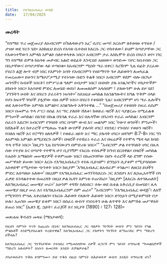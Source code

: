 ```yaml
---
title:  የእግዚአብሔር ወዳጅ
date:   17/04/2025
---
```


### መረዳት


 
“የሰማይ ጥሪ መጀመሪያ ለአብርሃም በ‘ከለዳውያን ኡር’ ሲኖር መጣ፤ እርሱም ለትዕዛዙ ተገዝቶ / ታዝዞ ወደ ሃራን ሄደ። እስከዚህ ድረስ የአባቱ ቤተሰብ ከእርሱ ጋር ተከተለው፤ ይህም ከጣዖታቸው ጋር የእውነተኛውን አምላክ አምልኮ ስለተቀላቀሉ ነበር። አብርሃም ታራ እስኪሞት ድረስ በሃራን ቆየ። ነገር ግን የሰማይ ድምፅ ከአባቱ መቃብር አልፎ ወደፊት እንዲሄድ አዘዘው። ወንድሙ ናሆር ከቤተሰቡ ጋር በቤታቸውና በጣዖታቸው ላይ ተጣበቁ። ከአብርሃም ሚስት ሣራ በቀር፣ ከረዥም ጊዜ በፊት ያረፈው የሃራን ልጅ ሎጥ ብቻ ነበር የእምነት አባት የአብርሃምን የሀይማኖት ጉዞ ሕይወትን ለመካፈል የመረጠው። ይሁንና ከሜሶፖታሚያ የተነሳው ቡድን ትልቅ ነበር። አብርሃም ቀደም ብሎ በርካታ መንጎችና ከብቶች ነበሩት፤ የምሥራቁ ዓለም ሀብታም ነበር፤ በብዛት ያሉ አገልጋዮችና ተከታዮችም ይከቡት ነበር። ከአባቶቹ ምድር ለመሄድ ወሰነ፤ ለመመለስም አላሰበም ፤ ያለውንም ሁሉ ይዞ ሄደ፤ ‘ያገኙትን ሀብት እና በሃራን ያፈሩትን ነፍሳት።’ ከእነዚህ መካከል ከአገልግሎትና ከግል ጥቅም በላይ የሆኑ ከፍተኛ ሃሳቦች ያሏቸው ብዙ ሰዎች ነበሩ። በሃራን የቆዩበት ጊዜ፣ አብርሃምም ሆነ ሣራ ሌሎችን ወደ እውነተኛው አምላክ አምልኮና አገልግሎት አቅንተዋል …”
“በመጀመሪያ የቆዩበት ስፍራ ሴኬም ነበር። በመምሬ ጥላ ሥር፣ በሰፊ እና ሣር ያለበት ሸለቆ፣ ከወይራ ዛፎች እና ሳያቋርጡ በሚፈልቁ ምንጮች መካከል፣ በአንድ በኩል በጌባል ተራራ እና በሌላኛው በገሪዛን ተራራ መካከል፣ አብርሃም ሰፈሩን አደረገ። አብርሃም የገባበት ሀገር በጣም ውብ እና መልካም ነበር ‘የውሃ ወንዞች፣ ምንጮች፣ ከሸለቆች እና ከተራሮች የሚወጡ ጥልቅ ውሃዎች ያሉባት ሀገር፤ የስንዴ፣ የገብስ፣ የወይን ዛፎች፣ የበለስ ዛፎች እና የሮማን ዘለላዎች ፤ የወይራ ዘይት እና ማር ያሉባት ሀገር። ዘዳግም 8:7-8። ነገር ግን ለአምላክ አምልኮ ለሚያደርጉ ሰዎች፣ በዛፎች የተሸፈነ ተራራ እና በፍሬዎች የተሞላ ሜዳ ላይ ከባድ ጥላ ተኝቶ ነበር። ‘በዚያን ጊዜ ከነዓናውያን በምድሪቱ ነበሩ።’”
“አብርሃም ቃል የተገባለት ሀገር በሌላ ሰው የተያዘ እና በጣዖት የተሞላ ሆኖ ቢያገኝም የእርሱ ተስፋዎች ከግብ ደርሰዋል። በዛፎች መካከል የሐሰት አማልክት መሠዊያዎች ተቀምጠው ነበር፤ በአጠገባቸው በሆኑ ተራሮች ላይ ደግሞ የሰው መሥዋዕት ይሠው ነበር። እርሱ የእግዚአብሔርን ተስፋ ቢይዝም፣ ድንኳኑን ሲያቆም የሚያሳስበው አስቀድሞ የሚታየው ጭንቀት ነበር። ከዚያም ‘እግዚአብሔር ለአብራም ተገልጦ፣ ለዘርህ ይህችን ምድር እሰጣለሁ አለው።’ በዚህም የእግዚአብሔር መገኘትከእርሱ ጋር እንደሆነ እና ለኃጢአተኞች በጎ ፈቃድ እንዳልተተወ በመረዳት በዚህ ቃል ኪዳን እምነቱ ተጠናከረ። ‘በዚያም [ለእርሱ ለተገለጠለት] ለእግዚአብሔር መሠዊያ ሠራ።’ አሁንም ተጓዥ ስለነበር፣ ቶሎ ወደ ቤቴል አቅራቢያ በመሄድ፣ ሌላ መሠዊያ በዚያ ሠራ እና የእግዚአብሔርንም ስም ጠራ።”
“አብርሃም፣ ‘የእግዚአብሔር ወዳጅ’፣ ለእኛ የሚገባንን ምሳሌ አቀረበልን። የእርሱ ሕይወት የጸሎት ሕይወት ነበር። ድንኳኑን በሚያቆምበት ቦታ ሁሉ፣ አጠገቡ መሠዊያ ይቆም ነበር፤ በሰፈሩ ውስጥ የነበሩትን ሁሉ ለጥዋት እና ለምሽቱ መሥዋዕት ይጠራ ነበር” (ኤለን ጂ. ኋይት፣ ፈራጆች እና ነቢያት [1890] ፣ 127፣ 128)።

መጽሐፍ ቅዱስን መጻፍ (ማስታወሻ):
 
`የዚህን ሳምንት ጥናት ከጨረሱ በኋላ፣ ከእግዚአብሔር ጋር ባለዎት ግንኙነት ውስጥ ምን ዓይነት የግል ምልክቶች እንደሚያስፈልጉ ተረድተዋል?
ከእግዚአብሔር ጋር ያለዎትን ግንኙነት ለማጠናከር ምን ማድረግ ይችላሉ?`

`ከእግዚአብሔር ጋር ግንኙነታቸው የተሰበረ የሚመስላቸው ሰዎች ሲገናኙ ምን ዓይነት ተግባራዊ ማመልከቻዎች ማድረግ አለብዎት?
እነሱን ለመርዳት እንዴት ይቻልዎታል?`

`ያስታወሱትን ጥቅስ ይገምግሙ።
ይህ ጥቅስ በዚህ ሳምንት በሕይወትዎ ውስጥ እንዴት ተግባራዊ ሆነ?`
